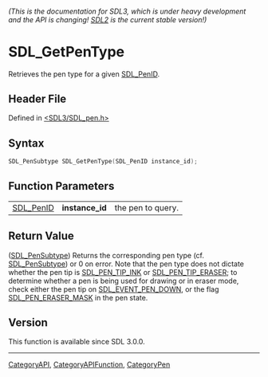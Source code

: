 ###### (This is the documentation for SDL3, which is under heavy development and the API is changing! [SDL2](https://wiki.libsdl.org/SDL2/) is the current stable version!)
# SDL_GetPenType

Retrieves the pen type for a given [SDL_PenID](SDL_PenID).

## Header File

Defined in [<SDL3/SDL_pen.h>](https://github.com/libsdl-org/SDL/blob/main/include/SDL3/SDL_pen.h)

## Syntax

```c
SDL_PenSubtype SDL_GetPenType(SDL_PenID instance_id);
```

## Function Parameters

|                        |                 |                   |
| ---------------------- | --------------- | ----------------- |
| [SDL_PenID](SDL_PenID) | **instance_id** | the pen to query. |

## Return Value

([SDL_PenSubtype](SDL_PenSubtype)) Returns the corresponding pen type (cf.
[SDL_PenSubtype](SDL_PenSubtype)) or 0 on error. Note that the pen type
does not dictate whether the pen tip is [SDL_PEN_TIP_INK](SDL_PEN_TIP_INK)
or [SDL_PEN_TIP_ERASER](SDL_PEN_TIP_ERASER); to determine whether a pen is
being used for drawing or in eraser mode, check either the pen tip on
[SDL_EVENT_PEN_DOWN](SDL_EVENT_PEN_DOWN), or the flag
[SDL_PEN_ERASER_MASK](SDL_PEN_ERASER_MASK) in the pen state.

## Version

This function is available since SDL 3.0.0.

----
[CategoryAPI](CategoryAPI), [CategoryAPIFunction](CategoryAPIFunction), [CategoryPen](CategoryPen)

